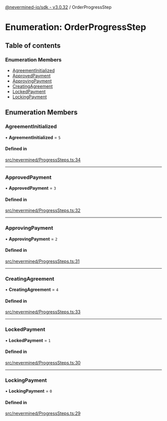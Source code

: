 [@nevermined-io/sdk - v3.0.32](../code-reference.md) / OrderProgressStep

# Enumeration: OrderProgressStep

## Table of contents

### Enumeration Members

- [AgreementInitialized](OrderProgressStep.md#agreementinitialized)
- [ApprovedPayment](OrderProgressStep.md#approvedpayment)
- [ApprovingPayment](OrderProgressStep.md#approvingpayment)
- [CreatingAgreement](OrderProgressStep.md#creatingagreement)
- [LockedPayment](OrderProgressStep.md#lockedpayment)
- [LockingPayment](OrderProgressStep.md#lockingpayment)

## Enumeration Members

### AgreementInitialized

• **AgreementInitialized** = `5`

#### Defined in

[src/nevermined/ProgressSteps.ts:34](https://github.com/nevermined-io/sdk-js/blob/aebb2d7041e6f22aa25122a9a516bc8a7030d8ab/src/nevermined/ProgressSteps.ts#L34)

---

### ApprovedPayment

• **ApprovedPayment** = `3`

#### Defined in

[src/nevermined/ProgressSteps.ts:32](https://github.com/nevermined-io/sdk-js/blob/aebb2d7041e6f22aa25122a9a516bc8a7030d8ab/src/nevermined/ProgressSteps.ts#L32)

---

### ApprovingPayment

• **ApprovingPayment** = `2`

#### Defined in

[src/nevermined/ProgressSteps.ts:31](https://github.com/nevermined-io/sdk-js/blob/aebb2d7041e6f22aa25122a9a516bc8a7030d8ab/src/nevermined/ProgressSteps.ts#L31)

---

### CreatingAgreement

• **CreatingAgreement** = `4`

#### Defined in

[src/nevermined/ProgressSteps.ts:33](https://github.com/nevermined-io/sdk-js/blob/aebb2d7041e6f22aa25122a9a516bc8a7030d8ab/src/nevermined/ProgressSteps.ts#L33)

---

### LockedPayment

• **LockedPayment** = `1`

#### Defined in

[src/nevermined/ProgressSteps.ts:30](https://github.com/nevermined-io/sdk-js/blob/aebb2d7041e6f22aa25122a9a516bc8a7030d8ab/src/nevermined/ProgressSteps.ts#L30)

---

### LockingPayment

• **LockingPayment** = `0`

#### Defined in

[src/nevermined/ProgressSteps.ts:29](https://github.com/nevermined-io/sdk-js/blob/aebb2d7041e6f22aa25122a9a516bc8a7030d8ab/src/nevermined/ProgressSteps.ts#L29)
